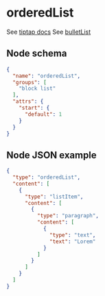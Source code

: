 # orderedList

See [tiptap docs](https://tiptap.dev/api/nodes/ordered-list)
See [bulletList](/editor/nodes/bullet-list/)

## Node schema

```json
{
  "name": "orderedList",
  "groups": [
    "block list"
  ],
  "attrs": {
    "start": {
      "default": 1
    }
  }
}
```

## Node JSON example

```json
{
  "type": "orderedList",
  "content": [
    {
      "type": "listItem",
      "content": [
        {
          "type": "paragraph",
          "content": [
            {
              "type": "text",
              "text": "Lorem"
            }
          ]
        }
      ]
    }
  ]
} 
```
